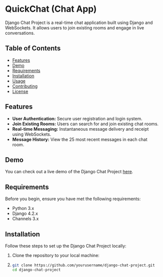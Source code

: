 
# QuickChat (Chat App)

Django Chat Project is a real-time chat application built using Django and WebSockets. It allows users to join existing rooms and engage in live conversations.

## Table of Contents

- [Features](#features)
- [Demo](#demo)
- [Requirements](#requirements)
- [Installation](#installation)
- [Usage](#usage)
- [Contributing](#contributing)
- [License](#license)

## Features

- **User Authentication:** Secure user registration and login system.
- **Join Existing Rooms:** Users can search for and join existing chat rooms.
- **Real-time Messaging:** Instantaneous message delivery and receipt using WebSockets.
- **Message History:** View the 25 most recent messages in each chat room.

## Demo

You can check out a live demo of the Django Chat Project [here](https://your-demo-link.com). <!-- Optional: Add a link to your live demo -->

## Requirements

Before you begin, ensure you have met the following requirements:

- Python 3.x
- Django 4.2.x
- Channels 3.x

## Installation

Follow these steps to set up the Django Chat Project locally:

1. Clone the repository to your local machine:
2. ```bash
   git clone https://github.com/yourusername/django-chat-project.git
   cd django-chat-project
   ```
